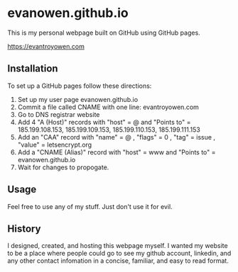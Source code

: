 # evanowen.github.io
This is my personal webpage built on GitHub using GitHub pages.

https://evantroyowen.com

## Installation
To set up a GitHub pages follow these directions:

1. Set up my user page evanowen.github.io
2. Commit a file called CNAME with one line: evantroyowen.com
3. Go to DNS registrar website
4. Add 4 "A (Host)" records with "host" = @ and "Points to" = 185.199.108.153, 185.199.109.153, 185.199.110.153, 185.199.111.153
5. Add an "CAA" record with "name" = @ , "flags" = 0 , "tag" = issue , "value" = letsencrypt.org
6. Add a "CNAME (Alias)" record with "host" = www and "Points to" = evanowen.github.io
7. Wait for changes to propogate.

## Usage
Feel free to use any of my stuff. Just don't use it for evil.

## History
I designed, created, and hosting this webpage myself. I wanted my website to be a place where people could go to see my github account, linkedin, and any other contact infomation in a concise, familiar, and easy to read format.

